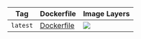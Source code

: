 Tag | Dockerfile | Image Layers
----|------------|-------------
`latest` | [Dockerfile](https://github.com/helphi/Dockerfile-texlive/blob/master/Dockerfile) | [![](https://images.microbadger.com/badges/image/helphi/texlive.svg)](https://microbadger.com/images/helphi/texlive "Get your own image badge on microbadger.com")

